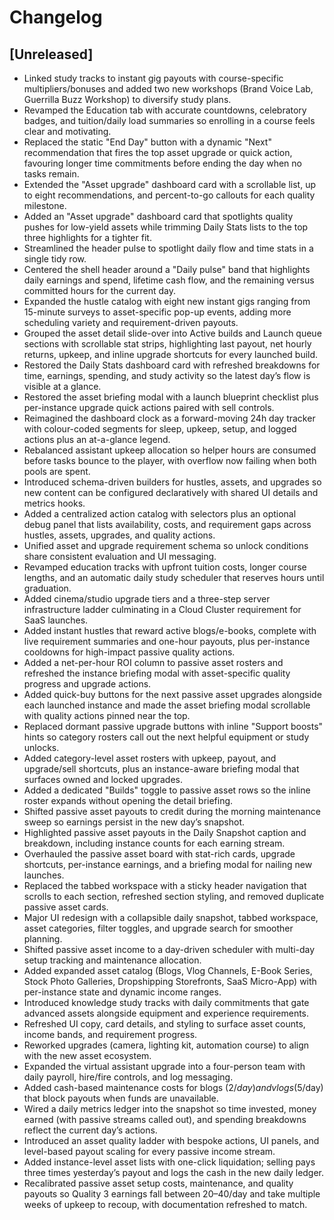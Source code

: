 # Changelog

## [Unreleased]
- Linked study tracks to instant gig payouts with course-specific multipliers/bonuses and added two new workshops (Brand Voice Lab, Guerrilla Buzz Workshop) to diversify study plans.
- Revamped the Education tab with accurate countdowns, celebratory badges, and tuition/daily load summaries so enrolling in a course feels clear and motivating.
- Replaced the static "End Day" button with a dynamic "Next" recommendation that fires the top asset upgrade or quick action, favouring longer time commitments before ending the day when no tasks remain.
- Extended the "Asset upgrade" dashboard card with a scrollable list, up to eight recommendations, and percent-to-go callouts for each quality milestone.
- Added an "Asset upgrade" dashboard card that spotlights quality pushes for low-yield assets while trimming Daily Stats lists to the top three highlights for a tighter fit.
- Streamlined the header pulse to spotlight daily flow and time stats in a single tidy row.
- Centered the shell header around a "Daily pulse" band that highlights daily earnings and spend, lifetime cash flow, and the remaining versus committed hours for the current day.
- Expanded the hustle catalog with eight new instant gigs ranging from 15-minute surveys to asset-specific pop-up events, adding more scheduling variety and requirement-driven payouts.
- Grouped the asset detail slide-over into Active builds and Launch queue sections with scrollable stat strips, highlighting last payout, net hourly returns, upkeep, and inline upgrade shortcuts for every launched build.
- Restored the Daily Stats dashboard card with refreshed breakdowns for time, earnings, spending, and study activity so the latest day’s flow is visible at a glance.
- Restored the asset briefing modal with a launch blueprint checklist plus per-instance upgrade quick actions paired with sell controls.
- Reimagined the dashboard clock as a forward-moving 24h day tracker with colour-coded segments for sleep, upkeep, setup, and logged actions plus an at-a-glance legend.
- Rebalanced assistant upkeep allocation so helper hours are consumed before tasks bounce to the player, with overflow now failing when both pools are spent.
- Introduced schema-driven builders for hustles, assets, and upgrades so new content can be configured declaratively with shared UI details and metrics hooks.
- Added a centralized action catalog with selectors plus an optional debug panel that lists availability, costs, and requirement gaps across hustles, assets, upgrades, and quality actions.
- Unified asset and upgrade requirement schema so unlock conditions share consistent evaluation and UI messaging.
- Revamped education tracks with upfront tuition costs, longer course lengths, and an automatic daily study scheduler that reserves hours until graduation.
- Added cinema/studio upgrade tiers and a three-step server infrastructure ladder culminating in a Cloud Cluster requirement for SaaS launches.
- Added instant hustles that reward active blogs/e-books, complete with live requirement summaries and one-hour payouts, plus per-instance cooldowns for high-impact passive quality actions.
- Added a net-per-hour ROI column to passive asset rosters and refreshed the instance briefing modal with asset-specific quality progress and upgrade actions.
- Added quick-buy buttons for the next passive asset upgrades alongside each launched instance and made the asset briefing modal scrollable with quality actions pinned near the top.
- Replaced dormant passive upgrade buttons with inline "Support boosts" hints so category rosters call out the next helpful equipment or study unlocks.
- Added category-level asset rosters with upkeep, payout, and upgrade/sell shortcuts, plus an instance-aware briefing modal that surfaces owned and locked upgrades.
- Added a dedicated "Builds" toggle to passive asset rows so the inline roster expands without opening the detail briefing.
- Shifted passive asset payouts to credit during the morning maintenance sweep so earnings persist in the new day’s snapshot.
- Highlighted passive asset payouts in the Daily Snapshot caption and breakdown, including instance counts for each earning stream.
- Overhauled the passive asset board with stat-rich cards, upgrade shortcuts, per-instance earnings, and a briefing modal for nailing new launches.
- Replaced the tabbed workspace with a sticky header navigation that scrolls to each section, refreshed section styling, and removed duplicate passive asset cards.
- Major UI redesign with a collapsible daily snapshot, tabbed workspace, asset categories, filter toggles, and upgrade search for smoother planning.
- Shifted passive asset income to a day-driven scheduler with multi-day setup tracking and maintenance allocation.
- Added expanded asset catalog (Blogs, Vlog Channels, E-Book Series, Stock Photo Galleries, Dropshipping Storefronts, SaaS Micro-App) with per-instance state and dynamic income ranges.
- Introduced knowledge study tracks with daily commitments that gate advanced assets alongside equipment and experience requirements.
- Refreshed UI copy, card details, and styling to surface asset counts, income bands, and requirement progress.
- Reworked upgrades (camera, lighting kit, automation course) to align with the new asset ecosystem.
- Expanded the virtual assistant upgrade into a four-person team with daily payroll, hire/fire controls, and log messaging.
- Added cash-based maintenance costs for blogs ($2/day) and vlogs ($5/day) that block payouts when funds are unavailable.
- Wired a daily metrics ledger into the snapshot so time invested, money earned (with passive streams called out), and spending breakdowns reflect the current day’s actions.
- Introduced an asset quality ladder with bespoke actions, UI panels, and level-based payout scaling for every passive income stream.
- Added instance-level asset lists with one-click liquidation; selling pays three times yesterday’s payout and logs the cash in the new daily ledger.
- Recalibrated passive asset setup costs, maintenance, and quality payouts so Quality 3 earnings fall between $20–$40/day and take multiple weeks of upkeep to recoup, with documentation refreshed to match.
